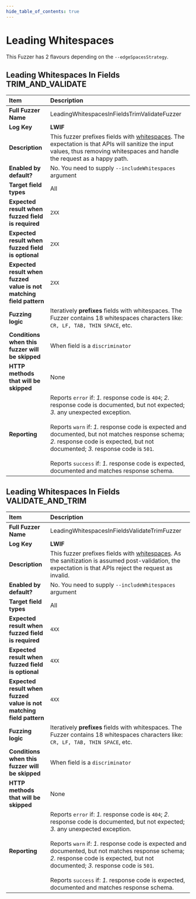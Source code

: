 ```yaml
--- 
hide_table_of_contents: true
---
```


# Leading Whitespaces

This Fuzzer has 2 flavours depending on the `--edgeSpacesStrategy`.

## Leading Whitespaces In Fields TRIM_AND_VALIDATE
| Item                                                                | Description                                                                                                                                                                                                                                                                                                                                                                                                                                 |
|:--------------------------------------------------------------------|:--------------------------------------------------------------------------------------------------------------------------------------------------------------------------------------------------------------------------------------------------------------------------------------------------------------------------------------------------------------------------------------------------------------------------------------------|
| **Full Fuzzer Name**                                                | LeadingWhitespacesInFieldsTrimValidateFuzzer                                                                                                                                                                                                                                                                                                                                                                                                |
| **Log Key**                                                         | **LWIF**                                                                                                                                                                                                                                                                                                                                                                                                                                    |
| **Description**                                                     | This fuzzer prefixes fields with [whitespaces](https://en.wikipedia.org/wiki/Whitespace_character). The expectation is that APIs will sanitize the input values, thus removing whitespaces and handle the request as a happy path.                                                                                                                                                                                                          |
| **Enabled by default?**                                             | No. You need to supply `--includeWhitespaces` argument                                                                                                                                                                                                                                                                                                                                                                                      |
| **Target field types**                                              | All                                                                                                                                                                                                                                                                                                                                                                                                                                         |
| **Expected result when fuzzed field is required**                   | `2XX`                                                                                                                                                                                                                                                                                                                                                                                                                                       |
| **Expected result when fuzzed field is optional**                   | `2XX`                                                                                                                                                                                                                                                                                                                                                                                                                                       |
| **Expected result when fuzzed value is not matching field pattern** | `2XX`                                                                                                                                                                                                                                                                                                                                                                                                                                       |
| **Fuzzing logic**                                                   | Iteratively **prefixes** fields with whitespaces. The Fuzzer contains 18 whitespaces characters like: `CR, LF, TAB, THIN SPACE`, etc.                                                                                                                                                                                                                                                                                                       |
| **Conditions when this fuzzer will be skipped**                     | When field is a `discriminator`                                                                                                                                                                                                                                                                                                                                                                                                             |
| **HTTP methods that will be skipped**                               | None                                                                                                                                                                                                                                                                                                                                                                                                                                        |
| **Reporting**                                                       | Reports `error` if: *1.* response code is `404`; *2.* response code is documented, but not expected; *3.* any unexpected exception. <br/><br/> Reports `warn` if: *1.* response code is expected and documented, but not matches response schema; *2.* response code is expected, but not documented; *3.* response code is `501`. <br/><br/> Reports `success` if: *1.* response code is expected, documented and matches response schema. | 

## Leading Whitespaces In Fields VALIDATE_AND_TRIM
| Item                                                                | Description                                                                                                                                                                                                                                                                                                                                                                                                                                 |
|:--------------------------------------------------------------------|:--------------------------------------------------------------------------------------------------------------------------------------------------------------------------------------------------------------------------------------------------------------------------------------------------------------------------------------------------------------------------------------------------------------------------------------------|
| **Full Fuzzer Name**                                                | LeadingWhitespacesInFieldsValidateTrimFuzzer                                                                                                                                                                                                                                                                                                                                                                                                |
| **Log Key**                                                         | **LWIF**                                                                                                                                                                                                                                                                                                                                                                                                                                    |
| **Description**                                                     | This fuzzer prefixes fields with [whitespaces](https://en.wikipedia.org/wiki/Whitespace_character). As the sanitization is assumed post-validation, the expectation is that APIs reject the request as invalid.                                                                                                                                                                                                                             |
| **Enabled by default?**                                             | No. You need to supply `--includeWhitespaces` argument                                                                                                                                                                                                                                                                                                                                                                                      |
| **Target field types**                                              | All                                                                                                                                                                                                                                                                                                                                                                                                                                         |
| **Expected result when fuzzed field is required**                   | `4XX`                                                                                                                                                                                                                                                                                                                                                                                                                                       |
| **Expected result when fuzzed field is optional**                   | `4XX`                                                                                                                                                                                                                                                                                                                                                                                                                                       |
| **Expected result when fuzzed value is not matching field pattern** | `4XX`                                                                                                                                                                                                                                                                                                                                                                                                                                       |
| **Fuzzing logic**                                                   | Iteratively **prefixes** fields with whitespaces. The Fuzzer contains 18 whitespaces characters like: `CR, LF, TAB, THIN SPACE`, etc.                                                                                                                                                                                                                                                                                                       |
| **Conditions when this fuzzer will be skipped**                     | When field is a `discriminator`                                                                                                                                                                                                                                                                                                                                                                                                             |
| **HTTP methods that will be skipped**                               | None                                                                                                                                                                                                                                                                                                                                                                                                                                        |
| **Reporting**                                                       | Reports `error` if: *1.* response code is `404`; *2.* response code is documented, but not expected; *3.* any unexpected exception. <br/><br/> Reports `warn` if: *1.* response code is expected and documented, but not matches response schema; *2.* response code is expected, but not documented; *3.* response code is `501`. <br/><br/> Reports `success` if: *1.* response code is expected, documented and matches response schema. | 
